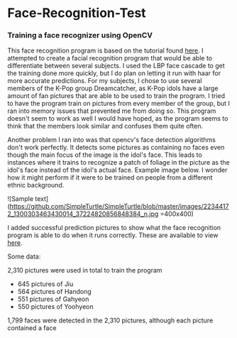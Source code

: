 # Face-Recognition-Test
### Training a face recognizer using OpenCV

This face recognition program is based on the tutorial found [here](https://www.superdatascience.com/opencv-face-recognition/). I attempted to create a facial recognition program that would be able to differentiate between several subjects. I used the LBP face cascade to get the training done more quickly, but I do plan on letting it run with haar for more accurate predictions. For my subjects, I chose to use several members of the K-Pop group Dreamcatcher, as K-Pop idols have a large amount of fan pictures that are able to be used to train the program. I tried to have the program train on pictures from every member of the group, but I ran into memory issues that prevented me from doing so. This program doesn't seem to work as well I would have hoped, as the program seems to think that the members look similar and confuses them quite often. 

Another problem I ran into was that opencv's face detection algorithms don't work perfectly. It detects some pictures as containing no faces even though the main focus of the image is the idol's face. This leads to instances where it trains to recognize a patch of foliage in the picture as the idol's face instead of the idol's actual face. Example image below. I wonder how it might perform if it were to be trained on people from a different ethnic background. 

![Sample text](https://github.com/SimpleTurtle/SimpleTurtle/blob/master/images/22344172_1300303463430014_37224820856848384_n.jpg =400x400)

I added successful prediction pictures to show what the face recognition program is able to do when it runs correctly. These are available to view [here](predictions/).

Some data:

2,310 pictures were used in total to train the program
* 645 pictures of Jiu
* 564 pictures of Handong
* 551 pictures of Gahyeon
* 550 pictures of Yoohyeon

1,799 faces were detected in the 2,310 pictures, although each picture contained a face
